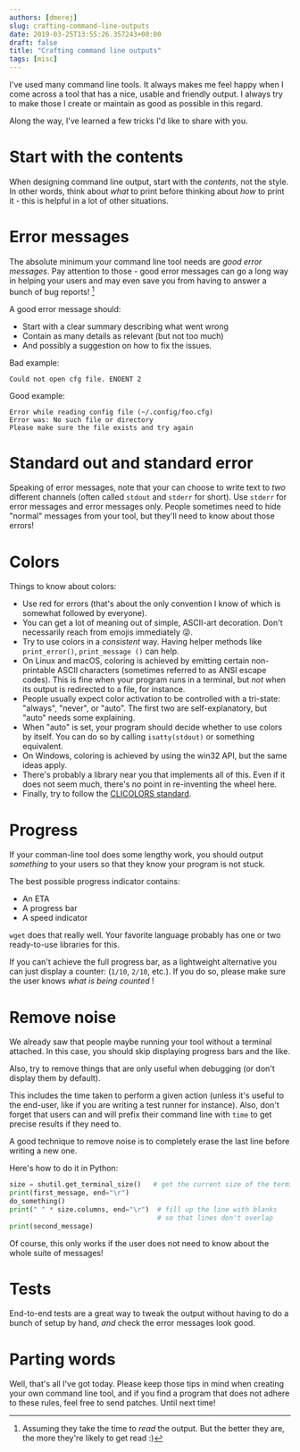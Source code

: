 ```yaml
---
authors: [dmerej]
slug: crafting-command-line-outputs
date: 2019-03-25T13:55:26.357243+00:00
draft: false
title: "Crafting command line outputs"
tags: [misc]
---
```



I've used many command line tools. It always makes me feel happy when I come across a tool that has a nice, usable and friendly output. I always try to make those I create or maintain as good as possible in this regard.

Along the way, I've learned a few tricks I'd like to share with you.

<!--more-->

# Start with the contents

When designing command line output, start with the *contents*, not the style.
In other words, think about *what* to print before thinking about *how* to print it - this is helpful in a lot of other situations.

# Error messages

The absolute minimum your command line tool needs are *good error messages*.
Pay attention to those -  good error messages can go a long way in helping your users and may even save you from having to answer a bunch of bug reports! [^1]

A good error message should:

* Start with a clear summary describing what went wrong
* Contain as many details as relevant (but not too much)
* And possibly a suggestion on how to fix the issues.

Bad example:
```
Could not open cfg file. ENOENT 2
```

Good example:
```
Error while reading config file (~/.config/foo.cfg)
Error was: No such file or directory
Please make sure the file exists and try again
```


# Standard out and standard error

Speaking of error messages, note that your can choose to write text to *two* different channels (often called `stdout` and `stderr` for short). Use `stderr` for error messages and error messages only. People sometimes need to hide "normal" messages from your tool, but they'll need to know about those errors!

# Colors

Things to know about colors:

* Use red for errors (that's about the only convention I know of which is somewhat followed by everyone).
* You can get a lot of meaning out of simple, ASCII-art decoration. Don't necessarily reach from emojis immediately 😜.
* Try to use colors in a *consistent* way. Having helper methods like `print_error()`, `print_message ()` can help.
* On Linux and macOS, coloring is achieved by emitting certain non-printable ASCII characters (sometimes referred to as ANSI escape codes). This is fine when your program runs in a terminal, but *not* when its output is redirected to a file, for instance.
* People usually expect color activation to be controlled with a tri-state: "always", "never", or "auto". The first two are self-explanatory, but "auto" needs some explaining.
* When "auto" is set, your program should decide whether to use colors by itself. You can do so by calling `isatty(stdout)` or something equivalent.
* On Windows, coloring is achieved by using the win32 API, but the same ideas apply.
* There's probably a library near you that implements all of this. Even if it does not seem much, there's no point in re-inventing the wheel here.
* Finally, try to follow the [CLICOLORS standard](
https://bixense.com/clicolors/).

# Progress

If your comman-line tool does some lengthy work, you should output _something_  to your users so that they know your program is not stuck.

The best possible progress indicator contains:

* An ETA
* A progress bar
* A speed indicator

`wget` does that really well. Your favorite language probably has one or two ready-to-use libraries for this.

If you can't achieve the full progress bar, as a lightweight alternative you can just display a counter: (`1/10`, `2/10`, etc.). If you do so, please make sure the user knows *what is being counted* !

# Remove noise

We already saw that people maybe running your tool without a terminal attached. In this case, you should skip displaying progress bars and the like.

Also, try to remove things that are only useful when debugging (or don't display them by default).

This includes the time taken to perform a given action (unless it's useful to the end-user, like if you are writing a test runner for instance). Also, don't forget that users can and will prefix their command line with `time` to get precise results if they need to.

A good technique to remove noise is to completely erase the last line before writing a new one.

Here's how to do it in Python:

```python
size = shutil.get_terminal_size()   # get the current size of the terminal
print(first_message, end="\r")
do_something()
print(" " * size.columns, end="\r")  # fill up the line with blanks
                                     # so that lines don't overlap
print(second_message)
```

Of course, this only works if the user does not need to know about the whole suite of messages!

# Tests

End-to-end tests are a great way to tweak the output without having to do a bunch of setup by hand, *and* check the error messages look good.


# Parting words

Well, that's all I've got today. Please keep those tips in mind when creating your own command line tool, and if you find a program that does not adhere to these rules, feel free to send patches. Until next time!


[^1]: Assuming they take the time to *read* the output. But the better they are, the more they're likely to get read :)
[^2]: If you are wondering, IDEs and services like Travis CI manage to display colors by creating a fake tty, running your tool as usual connected to it, and then re-interprenting ANSI codes. Using `isatty()` should still work in this case.
